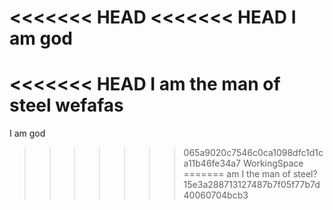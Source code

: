 <<<<<<< HEAD
<<<<<<< HEAD
I am god
=======
<<<<<<< HEAD
I am the man of steel
wefafas
=======
I am god
>>>>>>> 065a9020c7546c0ca1098dfc1d1ca11b46fe34a7
>>>>>>> WorkingSpace
=======
am I the man of steel?
>>>>>>> 15e3a288713127487b7f05f77b7d40060704bcb3
